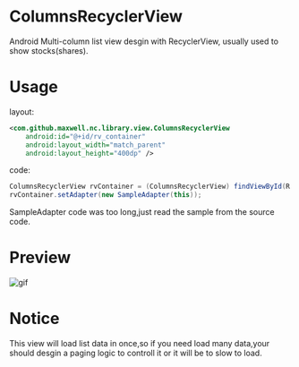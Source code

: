 # ColumnsRecyclerView
Android Multi-column list view desgin with RecyclerView, usually used to show stocks(shares).

# Usage
layout:
```xml
<com.github.maxwell.nc.library.view.ColumnsRecyclerView
    android:id="@+id/rv_container"
    android:layout_width="match_parent"
    android:layout_height="400dp" />
```
code:
```java
ColumnsRecyclerView rvContainer = (ColumnsRecyclerView) findViewById(R.id.rv_container);
rvContainer.setAdapter(new SampleAdapter(this));
```
SampleAdapter code was too long,just read the sample from the source code.

# Preview
![gif](../preview.gif)

# Notice
This view will load list data in once,so if you need load many data,your should desgin a paging logic to controll it or it will be to slow to load.